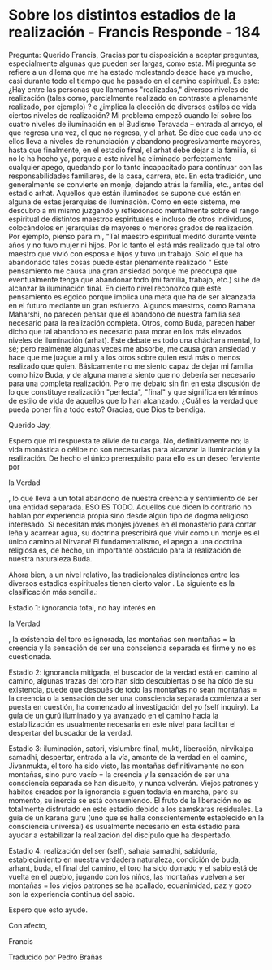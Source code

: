 # Sobre los distintos estadios de la realización - Francis Responde - 184

Pregunta: Querido Francis, Gracias por tu disposición a aceptar preguntas, especialmente algunas que pueden ser largas, como esta. Mi pregunta se refiere a un dilema que me ha estado molestando desde hace ya mucho, casi durante todo el tiempo que he pasado en el camino espiritual. Es este: ¿Hay entre las personas que llamamos "realizadas," diversos niveles de realización (tales como, parcialmente realizado en contraste a plenamente realizado, por ejemplo) ? e ¿implica la elección de diversos estilos de vida ciertos niveles de realización? Mi problema empezó cuando leí sobre los cuatro niveles de iluminación en el Budismo Teravada – entrada al arroyo, el que regresa una vez, el que no regresa, y el arhat. Se dice que cada uno de ellos lleva a niveles de renunciación y abandono progresivamente mayores, hasta que finalmente, en el estadio final, el arhat debe dejar a la familia, si no lo ha hecho ya, porque a este nivel ha eliminado perfectamente cualquier apego, quedando por lo tanto incapacitado para continuar con las responsabilidades familiares, de la casa, carrera, etc. En esta tradición, uno generalmente se convierte en monje, dejando atrás la familia, etc., antes del estadio arhat. Aquellos que están iluminados se supone que están en alguna de estas jerarquías de iluminación. Como en este sistema, me descubro a mi mismo juzgando y reflexionado mentalmente sobre el rango espiritual de distintos maestros espirituales e incluso de otros individuos, colocándolos en jerarquías de mayores o menores grados de realización. Por ejemplo, pienso para mi, "Tal maestro espiritual meditó durante veinte años y no tuvo mujer ni hijos. Por lo tanto el está más realizado que tal otro maestro que vivió con esposa e hijos y tuvo un trabajo. Solo el que ha abandonado tales cosas puede estar plenamente realizado " Este pensamiento me causa una gran ansiedad porque me preocupa que eventualmente tenga que abandonar todo (mi familia, trabajo, etc.) si he de alcanzar la iluminación final. En cierto nivel reconozco que este pensamiento es egoico porque implica una meta que ha de ser alcanzada en el futuro mediante un gran esfuerzo. Algunos maestros, como Ramana Maharshi, no parecen pensar que el abandono de nuestra familia sea necesario para la realización completa. Otros, como Buda, parecen haber dicho que tal abandono es necesario para morar en los más elevados niveles de iluminación (arhat). Este debate es todo una cháchara mental, lo sé; pero realmente algunas veces me absorbe, me causa gran ansiedad y hace que me juzgue a mi y a los otros sobre quien está más o menos realizado que quien. Básicamente no me siento capaz de dejar mi familia como hizo Buda, y de alguna manera siento que no debería ser necesario para una completa realización. Pero me debato sin fin en esta discusión de lo que constituye realización "perfecta", "final" y que significa en términos de estilo de vida de aquellos que lo han alcanzado. ¿Cuál es la verdad que pueda poner fin a todo esto? Gracias, que Dios te bendiga.

Querido Jay,

Espero que mi respuesta te alivie de tu carga. No, definitivamente no; la vida monástica o célibe no son necesarias para alcanzar la iluminación y la realización. De hecho el único prerrequisito para ello es un deseo ferviente por 

la Verdad

, lo que lleva a un total abandono de nuestra creencia y sentimiento de ser una entidad separada. ESO ES TODO. Aquellos que dicen lo contrario no hablan por experiencia propia sino desde algún tipo de dogma religioso interesado. Si necesitan más monjes jóvenes en el monasterio para cortar leña y acarrear agua, su doctrina prescribirá que vivir como un monje es el único camino al Nirvana! El fundamentalismo, el apego a una doctrina religiosa es, de hecho, un importante obstáculo para la realización de nuestra naturaleza Buda.

Ahora bien, a un nivel relativo, las tradicionales distinciones entre los diversos estadios espirituales tienen cierto valor . La siguiente es la clasificación más sencilla.:

Estadio 1: ignorancia total, no hay interés en 

la Verdad

, la existencia del toro es ignorada, las montañas son montañas = la creencia y la sensación de ser una consciencia separada es firme y no es cuestionada.

Estadio 2: ignorancia mitigada, el buscador de la verdad está en camino al camino, algunas trazas del toro han sido descubiertas o se ha oído de su existencia, puede que después de todo las montañas no sean montañas = la creencia o la sensación de ser una consciencia separada comienza a ser puesta en cuestión, ha comenzado al investigación del yo (self inquiry). La guía de un gurú iluminado y ya avanzado en el camino hacia la estabilización es usualmente necesaria en este nivel para facilitar el despertar del buscador de la verdad. 

Estadio 3: iluminación, satori, vislumbre final, mukti, liberación, nirvikalpa samadhi, despertar, entrada a la vía, amante de la verdad en el camino, Jivanmukta, el toro ha sido visto, las montañas definitivamente no son montañas, sino puro vacío = la creencia y la sensación de ser una consciencia separada se han disuelto, y nunca volverán. Viejos patrones y hábitos creados por la ignorancia siguen todavía en marcha, pero su momento, su inercia se está consumiendo. El fruto de la liberación no es totalmente disfrutado en este estadio debido a los samskaras residuales. La guía de un karana guru (uno que se halla conscientemente establecido en la consciencia universal) es usualmente necesario en esta estadio para ayudar a estabilizar la realización del discípulo que ha despertado.

Estadio 4: realización del ser (self), sahaja samadhi, sabiduría, establecimiento en nuestra verdadera naturaleza, condición de buda, arhant, buda, el final del camino, el toro ha sido domado y el sabio está de vuelta en el pueblo, jugando con los niños, las montañas vuelven a ser montañas = los viejos patrones se ha acallado, ecuanimidad, paz y gozo son la experiencia continua del sabio.

Espero que esto ayude.

Con afecto,

Francis

Traducido por Pedro Brañas


